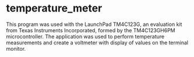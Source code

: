 # temperature_meter
This program was used with the LaunchPad TM4C123G, an evaluation kit from Texas Instruments Incorporated, formed by the TM4C123GH6PM microcontroller. The application was used to perform temperature measurements and create a voltmeter with display of values on the terminal monitor.
